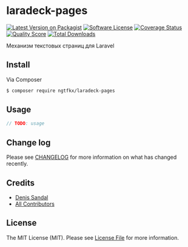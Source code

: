 # laradeck-pages

[![Latest Version on Packagist][ico-version]][link-packagist]
[![Software License][ico-license]](LICENSE.md)
[![Coverage Status][ico-scrutinizer]][link-scrutinizer]
[![Quality Score][ico-code-quality]][link-code-quality]
[![Total Downloads][ico-downloads]][link-downloads]

Механизм текстовых страниц для Laravel

## Install

Via Composer

``` bash
$ composer require ngtfkx/laradeck-pages
```

## Usage

``` php
// TODO: usage
```

## Change log

Please see [CHANGELOG](CHANGELOG.md) for more information on what has changed recently.

## Credits

- [Denis Sandal][link-author]
- [All Contributors][link-contributors]

## License

The MIT License (MIT). Please see [License File](LICENSE.md) for more information.

[ico-version]: https://img.shields.io/packagist/v/ngtfkx/laradeck-pages.svg?style=flat-square
[ico-license]: https://img.shields.io/badge/license-MIT-brightgreen.svg?style=flat-square
[ico-travis]: https://img.shields.io/travis/ngtfkx/laradeck-pages/master.svg?style=flat-square
[ico-scrutinizer]: https://img.shields.io/scrutinizer/coverage/g/ngtfkx/laradeck-pages.svg?style=flat-square
[ico-code-quality]: https://img.shields.io/scrutinizer/g/ngtfkx/laradeck-pages.svg?style=flat-square
[ico-downloads]: https://img.shields.io/packagist/dt/ngtfkx/laradeck-pages.svg?style=flat-square

[link-packagist]: https://packagist.org/packages/ngtfkx/laradeck-pages
[link-travis]: https://travis-ci.org/ngtfkx/laradeck-pages
[link-scrutinizer]: https://scrutinizer-ci.com/g/ngtfkx/laradeck-pages/code-structure
[link-code-quality]: https://scrutinizer-ci.com/g/ngtfkx/laradeck-pages
[link-downloads]: https://packagist.org/packages/ngtfkx/laradeck-pages
[link-author]: https://github.com/ngtfkx
[link-contributors]: ../../contributors
